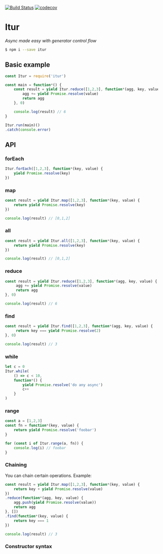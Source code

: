 [![Build Status](https://travis-ci.org/francoispqt/iter.svg?branch=master)](https://travis-ci.org/francoispqt/iter)
[![codecov](https://codecov.io/gh/francoispqt/iter/branch/master/graph/badge.svg)](https://codecov.io/gh/francoispqt/iter)
# Itur
*Async made easy with generator control flow*
```bash
$ npm i --save itur
```
## Basic example
```javascript
const Itur = require('itur')

const main = function*() {
    const result = yield Itur.reduce([1,2,3], function*(agg, key, value){
        agg += yield Promise.resolve(value)
        return agg
    }, 0)

    console.log(result) // 6
}

Itur.run(main)()
.catch(console.error)
```

## API
### forEach
```javascript
Itur.forEach([1,2,3], function*(key, value) {
    yield Promise.resolve(key)
})
```
### map
```javascript
const result = yield Itur.map([1,2,3], function*(key, value) {
    return yield Promise.resolve(key)
})

console.log(result) // [0,1,2]
```
### all
```javascript
const result = yield Itur.all([1,2,3], function*(key, value) {
    return yield Promise.resolve(key)
})

console.log(result) // [0,1,2]
```
### reduce
```javascript
const result = yield Itur.reduce([1,2,3], function*(agg, key, value) {
     agg += yield Promise.resolve(value)
     return agg
}, 0)

console.log(result) // 6
```
### find
```javascript
const result = yield Itur.find([1,2,3], function*(agg, key, value) {
     return key === yield Promise.resolve(2)
}, 0)

console.log(result) // 3
```
### while
```javascript
let c = 0
Itur.while(
    () => c < 10, 
    function*() {
        yield Promise.resolve('do any async')
        c++
    }
)
```
### range
```javascript
const a = [1,2,3]
const fn = function*(key, value) {
    return yield Promise.resolve('foobar')
}

for (const i of Itur.range(a, fn)) {
    console.log(i) // foobar
}
```
### Chaining
You can chain certain operations. Example: 
```javascript
const result = yield Itur.map([1,2,3], function*(key, value) {
    return key + yield Promise.resolve(value)
})
.reduce(function*(agg, key, value) {
    agg.push(yield Promise.resolve(value))
    return agg
}, [])
.find(function*(key, value) {
    return key === 1
})

console.log(result) // 3
```
### Constructor syntax
